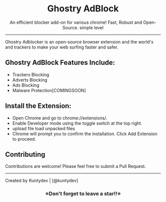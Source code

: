 
  <h1 align="center">
    Ghostry AdBlock
  </h1>
  <p align="center">
    An efficient blocker add-on for various chrome! Fast, Robust and Open-Source. simple level
  </p>

***

Ghostry Adblocker is an open-source browser extension and the world's and trackers to make your web surfing faster and safer.


## Ghostry AdBlock Features Include:
- Trackers Blocking
- Adverts Blocking
- Ads Blocking
- Malware Protection[COMINGSOON]

## Install the Extension:
- Open Chrome and go to chrome://extensions/.
- Enable Developer mode using the toggle switch at the top right.
- upload file load unpacked files
- Chrome will prompt you to confirm the installation. Click Add Extension to proceed.

## Contributing

Contributions are welcome! Please feel free to submit a Pull Request.

---

Created by Kuntydev | [@kuntydev]

<h3 align="center">⭐Don't forget to leave a star!!⭐</h3>